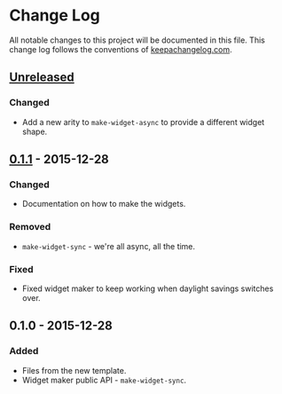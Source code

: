 # Change Log
All notable changes to this project will be documented in this file. This change log follows the conventions of [keepachangelog.com](http://keepachangelog.com/).

## [Unreleased][unreleased]
### Changed
- Add a new arity to `make-widget-async` to provide a different widget shape.

## [0.1.1] - 2015-12-28
### Changed
- Documentation on how to make the widgets.

### Removed
- `make-widget-sync` - we're all async, all the time.

### Fixed
- Fixed widget maker to keep working when daylight savings switches over.

## 0.1.0 - 2015-12-28
### Added
- Files from the new template.
- Widget maker public API - `make-widget-sync`.

[unreleased]: https://github.com/your-name/scraper/compare/0.1.1...HEAD
[0.1.1]: https://github.com/your-name/scraper/compare/0.1.0...0.1.1
